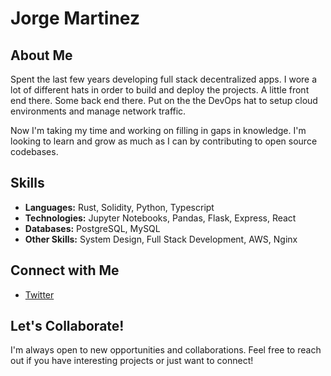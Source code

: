 # Jorge Martinez 

## About Me

Spent the last few years developing full stack decentralized apps. 
I wore a lot of different hats in order to build and deploy the projects.
A little front end there. 
Some back end there. 
Put on the the DevOps hat to setup cloud environments and manage network traffic.

Now I'm taking my time and working on filling in gaps in knowledge. I'm looking to learn and grow as much as I can by contributing to open source codebases.

## Skills

- **Languages:** Rust, Solidity, Python, Typescript
- **Technologies:** Jupyter Notebooks, Pandas, Flask, Express, React
- **Databases:** PostgreSQL, MySQL
- **Other Skills:** System Design, Full Stack Development, AWS, Nginx

## Connect with Me

- [Twitter](https://twitter.com/jorgemathman)

## Let's Collaborate!

I'm always open to new opportunities and collaborations. Feel free to reach out if you have interesting projects or just want to connect!

